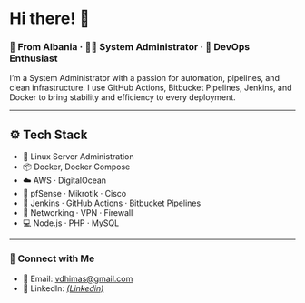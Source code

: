 # Hi there! 👋


### 📍 From Albania · 🧑‍💻 System Administrator · 🚀 DevOps Enthusiast

I’m a System Administrator with a passion for automation, pipelines, and clean infrastructure. I use GitHub Actions, Bitbucket Pipelines, Jenkins, and Docker to bring stability and efficiency to every deployment.

---

## ⚙️ Tech Stack

- 🐧 Linux Server Administration  
- 📦 Docker, Docker Compose  
- ☁️ AWS · DigitalOcean  
- 🔐 pfSense · Mikrotik · Cisco  
- 🔧 Jenkins · GitHub Actions · Bitbucket Pipelines  
- 📡 Networking · VPN · Firewall  
- 💻 Node.js · PHP · MySQL

---

### 🔗 Connect with Me

- 📧 Email: vdhimas@gmail.com   
- 💼 LinkedIn: *[(Linkedin)](https://www.linkedin.com/in/vdhimas/)*
